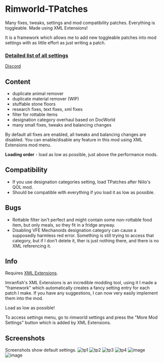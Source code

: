 # Rimworld-TPatches
Many fixes, tweaks, settings and mod compatibility patches. Everything is toggleable. Made using XML Extensions!

It is a framework which allows me to add new toggleable patches into mod settings with as little effort as just writing a patch.

### [Detailed list of all settings](https://docs.google.com/spreadsheets/d/1nhq6maAQgqy5VEXBN_rNa-neVqVlNxartAt38_Km4TA/edit?usp=sharing)

[Discord](https://discord.gg/dcVj4b5VwJ)


## Content
- duplicate animal remover
- duplicate material remover (WIP)
- stuffable stone floors
- research fixes, text fixes, xml fixes
- filter for rottable items
- designation category overhaul based on DocWorld
- many small fixes, tweaks and balancing changes

By default all fixes are enabled, all tweaks and balancing changes are disabled. You can enable/disable any feature in this mod using XML Extensions mod menu.

**Loading order** - load as low as possible, just above the performance mods.

## Compatibility
- If you use designation categories setting, load TPatches after Niilo's QOL mod.
- Should be compatible with everything if you load it as low as possible.


## Bugs
- Rottable filter isn't perfect and might contain some non-rottable food item, but only meals, so they fit in a fridge anyway.
- Disabling VFE Mechanoids designation category can cause a supposedly harmless red error. Something is still trying to access that category, but if I don't delete it, ther is just nothing there, and there is no XML referencing it.

## Info
Requires [XML Extensions](https://steamcommunity.com/sharedfiles/filedetails/?id=2574315206).

Imranfish's XML Extensions is an incredible modding tool, using it I made a "framework" which automatically creates a fancy setting entry for each patch I make. If you have any suggestions, I can now very easily implement them into the mod.


Load as low as possible!

To access settings menu, go to rimworld settings and press the "More Mod Settings" button which is added by XML Extensions.

## Screenshots
Screenshots show default settings.
![tp1](https://user-images.githubusercontent.com/76593873/141163396-b440bfdf-3465-43d0-8a3c-3399d2f1ffc7.png)
![tp2](https://user-images.githubusercontent.com/76593873/141163402-e20055a0-8aff-4125-a058-7a6e495008cd.png)
![tp3](https://user-images.githubusercontent.com/76593873/141163406-67d18562-620b-4d57-83ec-c22489028e85.png)
![tp4](https://user-images.githubusercontent.com/76593873/141163416-67a1cbb8-751c-4348-9f1d-c20a26bfeb60.png)
![image](https://user-images.githubusercontent.com/76593873/137011197-77af973f-c791-46d1-a3c3-a63ec137c729.png)
![image](https://user-images.githubusercontent.com/76593873/137011210-e827b089-c395-4ee0-89d2-b28c49110538.png)

